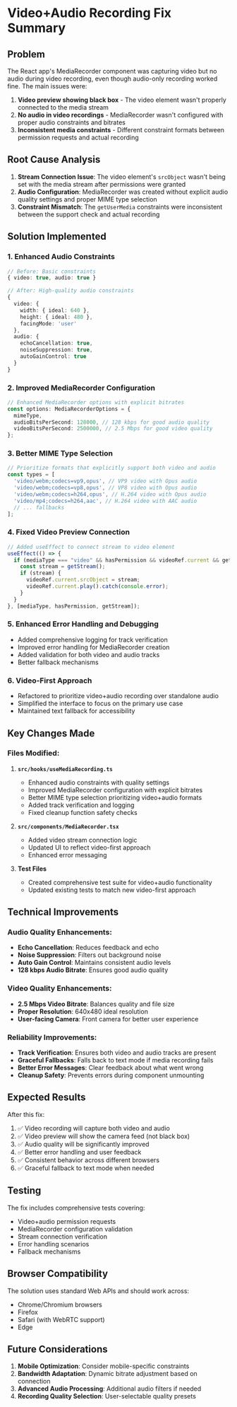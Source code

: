 # Video+Audio Recording Fix Summary

## Problem
The React app's MediaRecorder component was capturing video but no audio during video recording, even though audio-only recording worked fine. The main issues were:

1. **Video preview showing black box** - The video element wasn't properly connected to the media stream
2. **No audio in video recordings** - MediaRecorder wasn't configured with proper audio constraints and bitrates
3. **Inconsistent media constraints** - Different constraint formats between permission requests and actual recording

## Root Cause Analysis
1. **Stream Connection Issue**: The video element's `srcObject` wasn't being set with the media stream after permissions were granted
2. **Audio Configuration**: MediaRecorder was created without explicit audio quality settings and proper MIME type selection
3. **Constraint Mismatch**: The `getUserMedia` constraints were inconsistent between the support check and actual recording

## Solution Implemented

### 1. Enhanced Audio Constraints
```typescript
// Before: Basic constraints
{ video: true, audio: true }

// After: High-quality audio constraints
{
  video: { 
    width: { ideal: 640 }, 
    height: { ideal: 480 },
    facingMode: 'user'
  }, 
  audio: {
    echoCancellation: true,
    noiseSuppression: true,
    autoGainControl: true
  }
}
```

### 2. Improved MediaRecorder Configuration
```typescript
// Enhanced MediaRecorder options with explicit bitrates
const options: MediaRecorderOptions = {
  mimeType,
  audioBitsPerSecond: 128000, // 128 kbps for good audio quality
  videoBitsPerSecond: 2500000, // 2.5 Mbps for good video quality
};
```

### 3. Better MIME Type Selection
```typescript
// Prioritize formats that explicitly support both video and audio
const types = [
  'video/webm;codecs=vp9,opus', // VP9 video with Opus audio
  'video/webm;codecs=vp8,opus', // VP8 video with Opus audio
  'video/webm;codecs=h264,opus', // H.264 video with Opus audio
  'video/mp4;codecs=h264,aac', // H.264 video with AAC audio
  // ... fallbacks
];
```

### 4. Fixed Video Preview Connection
```typescript
// Added useEffect to connect stream to video element
useEffect(() => {
  if (mediaType === "video" && hasPermission && videoRef.current && getStream) {
    const stream = getStream();
    if (stream) {
      videoRef.current.srcObject = stream;
      videoRef.current.play().catch(console.error);
    }
  }
}, [mediaType, hasPermission, getStream]);
```

### 5. Enhanced Error Handling and Debugging
- Added comprehensive logging for track verification
- Improved error handling for MediaRecorder creation
- Added validation for both video and audio tracks
- Better fallback mechanisms

### 6. Video-First Approach
- Refactored to prioritize video+audio recording over standalone audio
- Simplified the interface to focus on the primary use case
- Maintained text fallback for accessibility

## Key Changes Made

### Files Modified:
1. **`src/hooks/useMediaRecording.ts`**
   - Enhanced audio constraints with quality settings
   - Improved MediaRecorder configuration with explicit bitrates
   - Better MIME type selection prioritizing video+audio formats
   - Added track verification and logging
   - Fixed cleanup function safety checks

2. **`src/components/MediaRecorder.tsx`**
   - Added video stream connection logic
   - Updated UI to reflect video-first approach
   - Enhanced error messaging

3. **Test Files**
   - Created comprehensive test suite for video+audio functionality
   - Updated existing tests to match new video-first approach

## Technical Improvements

### Audio Quality Enhancements:
- **Echo Cancellation**: Reduces feedback and echo
- **Noise Suppression**: Filters out background noise
- **Auto Gain Control**: Maintains consistent audio levels
- **128 kbps Audio Bitrate**: Ensures good audio quality

### Video Quality Enhancements:
- **2.5 Mbps Video Bitrate**: Balances quality and file size
- **Proper Resolution**: 640x480 ideal resolution
- **User-facing Camera**: Front camera for better user experience

### Reliability Improvements:
- **Track Verification**: Ensures both video and audio tracks are present
- **Graceful Fallbacks**: Falls back to text mode if media recording fails
- **Better Error Messages**: Clear feedback about what went wrong
- **Cleanup Safety**: Prevents errors during component unmounting

## Expected Results

After this fix:
1. ✅ Video recording will capture both video and audio
2. ✅ Video preview will show the camera feed (not black box)
3. ✅ Audio quality will be significantly improved
4. ✅ Better error handling and user feedback
5. ✅ Consistent behavior across different browsers
6. ✅ Graceful fallback to text mode when needed

## Testing

The fix includes comprehensive tests covering:
- Video+audio permission requests
- MediaRecorder configuration validation
- Stream connection verification
- Error handling scenarios
- Fallback mechanisms

## Browser Compatibility

The solution uses standard Web APIs and should work across:
- Chrome/Chromium browsers
- Firefox
- Safari (with WebRTC support)
- Edge

## Future Considerations

1. **Mobile Optimization**: Consider mobile-specific constraints
2. **Bandwidth Adaptation**: Dynamic bitrate adjustment based on connection
3. **Advanced Audio Processing**: Additional audio filters if needed
4. **Recording Quality Selection**: User-selectable quality presets